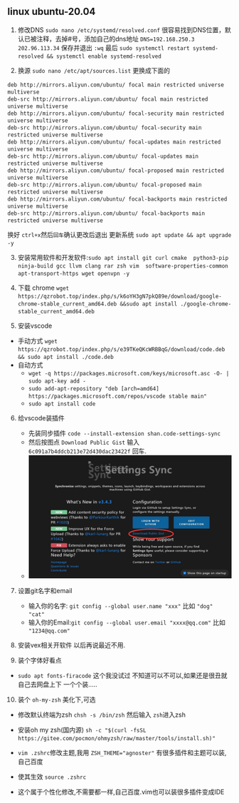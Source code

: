 ## linux ubuntu-20.04
1. 修改DNS `sudo nano /etc/systemd/resolved.conf`
   很容易找到DNS位置，默认已被注释，去掉#号，添加自己的dns地址  `DNS=192.168.250.3 202.96.113.34` 
   保存并退出 `:wq` 
   最后 `sudo systemctl restart systemd-resolved && systemctl enable systemd-resolved`

2. 换源 `sudo nano /etc/apt/sources.list` 更换成下面的
```
deb http://mirrors.aliyun.com/ubuntu/ focal main restricted universe multiverse
deb-src http://mirrors.aliyun.com/ubuntu/ focal main restricted universe multiverse
deb http://mirrors.aliyun.com/ubuntu/ focal-security main restricted universe multiverse
deb-src http://mirrors.aliyun.com/ubuntu/ focal-security main restricted universe multiverse
deb http://mirrors.aliyun.com/ubuntu/ focal-updates main restricted universe multiverse
deb-src http://mirrors.aliyun.com/ubuntu/ focal-updates main restricted universe multiverse
deb http://mirrors.aliyun.com/ubuntu/ focal-proposed main restricted universe multiverse
deb-src http://mirrors.aliyun.com/ubuntu/ focal-proposed main restricted universe multiverse
deb http://mirrors.aliyun.com/ubuntu/ focal-backports main restricted universe multiverse
deb-src http://mirrors.aliyun.com/ubuntu/ focal-backports main restricted universe multiverse
```
   换好 `ctrl+x`然后`回车`确认更改后退出
   更新系统 `sudo apt update && apt upgrade -y`

3. 安装常用软件和开发软件:`sudo apt install git curl cmake  python3-pip ninja-build gcc llvm clang rar zsh vim  software-properties-common apt-transport-https wget openvpn -y`


4. 下载 chrome `wget https://qzrobot.top/index.php/s/k6oYH3gN7pkQ89e/download/google-chrome-stable_current_amd64.deb &&sudo apt install ./google-chrome-stable_current_amd64.deb`

5. 安装vscode 
- 手动方式 
   `wget https://qzrobot.top/index.php/s/e39TKeQKcWRBBqG/download/code.deb && sudo apt install ./code.deb`
- 自动方式
   - `wget -q https://packages.microsoft.com/keys/microsoft.asc -O- | sudo apt-key add -`
   - `sudo add-apt-repository "deb [arch=amd64] https://packages.microsoft.com/repos/vscode stable main"`
   - `sudo apt install code` 
6. 给vscode装插件
   - 先装同步插件 `code --install-extension shan.code-settings-sync`
   - 然后按图点 `Download Public Gist` 输入`6c091a7b4ddcb213e72d430dac23422f` 回车.
   - ![avatar](../pic/sync_main.jpg)
7. 设置git名字和email
   - 输入你的名字: `git config --global user.name "xxx"` 比如 `"dog" "cat"`
   - 输入你的Email:`git config --global user.email "xxxx@qq.com"` 比如 `"1234@qq.com"`
8. 安装vex相关开软件
   以后再说最近不用.

9. 装个字体好看点
  - `sudo apt fonts-firacode` 这个我没试过 不知道可以不可以,如果还是很丑就自己去网盘上下 一个个装.....

10. 装个 `oh-my-zsh` 美化下,可选 
  -  修改默认终端为zsh `chsh -s /bin/zsh` 然后输入 `zsh`进入zsh 
  - 安装oh my zsh(国内源) `sh -c "$(curl -fsSL https://gitee.com/pocmon/ohmyzsh/raw/master/tools/install.sh)"`
  - `vim .zshrc`修改主题,我用 `ZSH_THEME="agnoster"` 有很多插件和主题可以装,自己百度
  - 使其生效 `source .zshrc`

  - 这个属于个性化修改,不需要都一样,自己百度.vim也可以装很多插件变成IDE

<!-- 2. Install SDL2 `sudo apt-get update && sudo apt-get install -y build-essential libsdl2-dev`
3. Install `vscode`
4. Install `prosv5` -->
